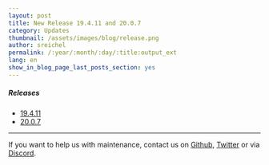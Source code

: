 ```yaml
---
layout: post
title: New Release 19.4.11 and 20.0.7
category: Updates
thumbnail: /assets/images/blog/release.png
author: sreichel
permalink: /:year/:month/:day/:title:output_ext
lang: en
show_in_blog_page_last_posts_section: yes
---
```


##### Releases

- [19.4.11](https://github.com/OpenMage/magento-lts/releases/tag/v19.4.11)
- [20.0.7](https://github.com/OpenMage/magento-lts/releases/tag/v20.0.7)

---

If you want to help us with maintenance, contact us on [Github](https://github.com/OpenMage/magento-lts), [Twitter](https://twitter.com/OpenMageProject) or via [Discord](https://discord.gg/EV8aNbU).
